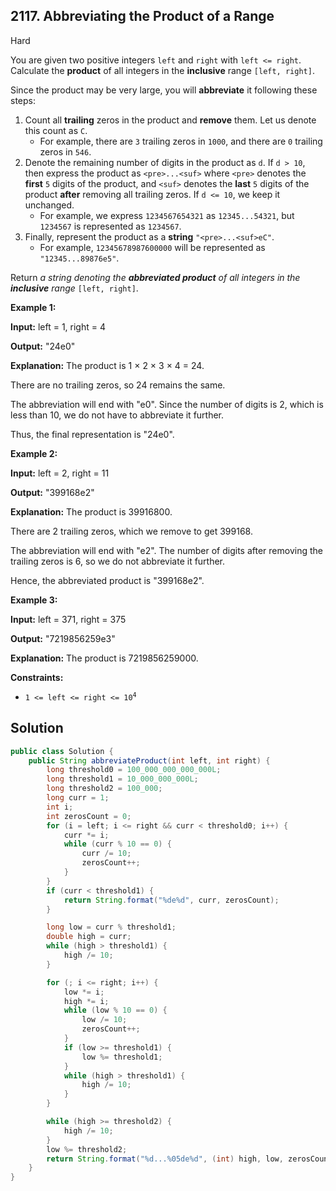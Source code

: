 ## 2117\. Abbreviating the Product of a Range

Hard

You are given two positive integers `left` and `right` with `left <= right`. Calculate the **product** of all integers in the **inclusive** range `[left, right]`.

Since the product may be very large, you will **abbreviate** it following these steps:

1.  Count all **trailing** zeros in the product and **remove** them. Let us denote this count as `C`.
    *   For example, there are `3` trailing zeros in `1000`, and there are `0` trailing zeros in `546`.
2.  Denote the remaining number of digits in the product as `d`. If `d > 10`, then express the product as `<pre>...<suf>` where `<pre>` denotes the **first** `5` digits of the product, and `<suf>` denotes the **last** `5` digits of the product **after** removing all trailing zeros. If `d <= 10`, we keep it unchanged.
    *   For example, we express `1234567654321` as `12345...54321`, but `1234567` is represented as `1234567`.
3.  Finally, represent the product as a **string** `"<pre>...<suf>eC"`.
    *   For example, `12345678987600000` will be represented as `"12345...89876e5"`.

Return _a string denoting the **abbreviated product** of all integers in the **inclusive** range_ `[left, right]`.

**Example 1:**

**Input:** left = 1, right = 4

**Output:** "24e0"

**Explanation:** The product is 1 × 2 × 3 × 4 = 24. 

There are no trailing zeros, so 24 remains the same. 

The abbreviation will end with "e0". Since the number of digits is 2, which is less than 10, we do not have to abbreviate it further. 

Thus, the final representation is "24e0".

**Example 2:**

**Input:** left = 2, right = 11

**Output:** "399168e2"

**Explanation:** The product is 39916800. 

There are 2 trailing zeros, which we remove to get 399168. 

The abbreviation will end with "e2". The number of digits after removing the trailing zeros is 6, so we do not abbreviate it further. 

Hence, the abbreviated product is "399168e2".

**Example 3:**

**Input:** left = 371, right = 375

**Output:** "7219856259e3"

**Explanation:** The product is 7219856259000.

**Constraints:**

*   <code>1 <= left <= right <= 10<sup>4</sup></code>

## Solution

```java
public class Solution {
    public String abbreviateProduct(int left, int right) {
        long threshold0 = 100_000_000_000_000L;
        long threshold1 = 10_000_000_000L;
        long threshold2 = 100_000;
        long curr = 1;
        int i;
        int zerosCount = 0;
        for (i = left; i <= right && curr < threshold0; i++) {
            curr *= i;
            while (curr % 10 == 0) {
                curr /= 10;
                zerosCount++;
            }
        }
        if (curr < threshold1) {
            return String.format("%de%d", curr, zerosCount);
        }

        long low = curr % threshold1;
        double high = curr;
        while (high > threshold1) {
            high /= 10;
        }

        for (; i <= right; i++) {
            low *= i;
            high *= i;
            while (low % 10 == 0) {
                low /= 10;
                zerosCount++;
            }
            if (low >= threshold1) {
                low %= threshold1;
            }
            while (high > threshold1) {
                high /= 10;
            }
        }

        while (high >= threshold2) {
            high /= 10;
        }
        low %= threshold2;
        return String.format("%d...%05de%d", (int) high, low, zerosCount);
    }
}
```